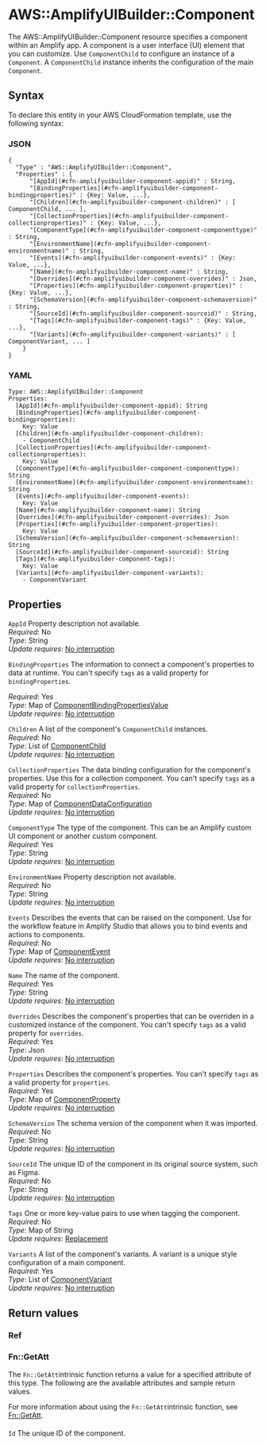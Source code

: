 # AWS::AmplifyUIBuilder::Component<a name="aws-resource-amplifyuibuilder-component"></a>

The AWS::AmplifyUIBuilder::Component resource specifies a component within an Amplify app\. A component is a user interface \(UI\) element that you can customize\. Use `ComponentChild` to configure an instance of a `Component`\. A `ComponentChild` instance inherits the configuration of the main `Component`\.

## Syntax<a name="aws-resource-amplifyuibuilder-component-syntax"></a>

To declare this entity in your AWS CloudFormation template, use the following syntax:

### JSON<a name="aws-resource-amplifyuibuilder-component-syntax.json"></a>

```
{
  "Type" : "AWS::AmplifyUIBuilder::Component",
  "Properties" : {
      "[AppId](#cfn-amplifyuibuilder-component-appid)" : String,
      "[BindingProperties](#cfn-amplifyuibuilder-component-bindingproperties)" : {Key: Value, ...},
      "[Children](#cfn-amplifyuibuilder-component-children)" : [ ComponentChild, ... ],
      "[CollectionProperties](#cfn-amplifyuibuilder-component-collectionproperties)" : {Key: Value, ...},
      "[ComponentType](#cfn-amplifyuibuilder-component-componenttype)" : String,
      "[EnvironmentName](#cfn-amplifyuibuilder-component-environmentname)" : String,
      "[Events](#cfn-amplifyuibuilder-component-events)" : {Key: Value, ...},
      "[Name](#cfn-amplifyuibuilder-component-name)" : String,
      "[Overrides](#cfn-amplifyuibuilder-component-overrides)" : Json,
      "[Properties](#cfn-amplifyuibuilder-component-properties)" : {Key: Value, ...},
      "[SchemaVersion](#cfn-amplifyuibuilder-component-schemaversion)" : String,
      "[SourceId](#cfn-amplifyuibuilder-component-sourceid)" : String,
      "[Tags](#cfn-amplifyuibuilder-component-tags)" : {Key: Value, ...},
      "[Variants](#cfn-amplifyuibuilder-component-variants)" : [ ComponentVariant, ... ]
    }
}
```

### YAML<a name="aws-resource-amplifyuibuilder-component-syntax.yaml"></a>

```
Type: AWS::AmplifyUIBuilder::Component
Properties: 
  [AppId](#cfn-amplifyuibuilder-component-appid): String
  [BindingProperties](#cfn-amplifyuibuilder-component-bindingproperties): 
    Key: Value
  [Children](#cfn-amplifyuibuilder-component-children): 
    - ComponentChild
  [CollectionProperties](#cfn-amplifyuibuilder-component-collectionproperties): 
    Key: Value
  [ComponentType](#cfn-amplifyuibuilder-component-componenttype): String
  [EnvironmentName](#cfn-amplifyuibuilder-component-environmentname): String
  [Events](#cfn-amplifyuibuilder-component-events): 
    Key: Value
  [Name](#cfn-amplifyuibuilder-component-name): String
  [Overrides](#cfn-amplifyuibuilder-component-overrides): Json
  [Properties](#cfn-amplifyuibuilder-component-properties): 
    Key: Value
  [SchemaVersion](#cfn-amplifyuibuilder-component-schemaversion): String
  [SourceId](#cfn-amplifyuibuilder-component-sourceid): String
  [Tags](#cfn-amplifyuibuilder-component-tags): 
    Key: Value
  [Variants](#cfn-amplifyuibuilder-component-variants): 
    - ComponentVariant
```

## Properties<a name="aws-resource-amplifyuibuilder-component-properties"></a>

`AppId`  <a name="cfn-amplifyuibuilder-component-appid"></a>
Property description not available\.  
*Required*: No  
*Type*: String  
*Update requires*: [No interruption](https://docs.aws.amazon.com/AWSCloudFormation/latest/UserGuide/using-cfn-updating-stacks-update-behaviors.html#update-no-interrupt)

`BindingProperties`  <a name="cfn-amplifyuibuilder-component-bindingproperties"></a>
The information to connect a component's properties to data at runtime\. You can't specify `tags` as a valid property for `bindingProperties`\.  
  
*Required*: Yes  
*Type*: Map of [ComponentBindingPropertiesValue](aws-properties-amplifyuibuilder-component-componentbindingpropertiesvalue.md)  
*Update requires*: [No interruption](https://docs.aws.amazon.com/AWSCloudFormation/latest/UserGuide/using-cfn-updating-stacks-update-behaviors.html#update-no-interrupt)

`Children`  <a name="cfn-amplifyuibuilder-component-children"></a>
A list of the component's `ComponentChild` instances\.  
*Required*: No  
*Type*: List of [ComponentChild](aws-properties-amplifyuibuilder-component-componentchild.md)  
*Update requires*: [No interruption](https://docs.aws.amazon.com/AWSCloudFormation/latest/UserGuide/using-cfn-updating-stacks-update-behaviors.html#update-no-interrupt)

`CollectionProperties`  <a name="cfn-amplifyuibuilder-component-collectionproperties"></a>
The data binding configuration for the component's properties\. Use this for a collection component\. You can't specify `tags` as a valid property for `collectionProperties`\.  
*Required*: No  
*Type*: Map of [ComponentDataConfiguration](aws-properties-amplifyuibuilder-component-componentdataconfiguration.md)  
*Update requires*: [No interruption](https://docs.aws.amazon.com/AWSCloudFormation/latest/UserGuide/using-cfn-updating-stacks-update-behaviors.html#update-no-interrupt)

`ComponentType`  <a name="cfn-amplifyuibuilder-component-componenttype"></a>
The type of the component\. This can be an Amplify custom UI component or another custom component\.  
*Required*: Yes  
*Type*: String  
*Update requires*: [No interruption](https://docs.aws.amazon.com/AWSCloudFormation/latest/UserGuide/using-cfn-updating-stacks-update-behaviors.html#update-no-interrupt)

`EnvironmentName`  <a name="cfn-amplifyuibuilder-component-environmentname"></a>
Property description not available\.  
*Required*: No  
*Type*: String  
*Update requires*: [No interruption](https://docs.aws.amazon.com/AWSCloudFormation/latest/UserGuide/using-cfn-updating-stacks-update-behaviors.html#update-no-interrupt)

`Events`  <a name="cfn-amplifyuibuilder-component-events"></a>
Describes the events that can be raised on the component\. Use for the workflow feature in Amplify Studio that allows you to bind events and actions to components\.  
*Required*: No  
*Type*: Map of [ComponentEvent](aws-properties-amplifyuibuilder-component-componentevent.md)  
*Update requires*: [No interruption](https://docs.aws.amazon.com/AWSCloudFormation/latest/UserGuide/using-cfn-updating-stacks-update-behaviors.html#update-no-interrupt)

`Name`  <a name="cfn-amplifyuibuilder-component-name"></a>
The name of the component\.  
*Required*: Yes  
*Type*: String  
*Update requires*: [No interruption](https://docs.aws.amazon.com/AWSCloudFormation/latest/UserGuide/using-cfn-updating-stacks-update-behaviors.html#update-no-interrupt)

`Overrides`  <a name="cfn-amplifyuibuilder-component-overrides"></a>
Describes the component's properties that can be overriden in a customized instance of the component\. You can't specify `tags` as a valid property for `overrides`\.  
*Required*: Yes  
*Type*: Json  
*Update requires*: [No interruption](https://docs.aws.amazon.com/AWSCloudFormation/latest/UserGuide/using-cfn-updating-stacks-update-behaviors.html#update-no-interrupt)

`Properties`  <a name="cfn-amplifyuibuilder-component-properties"></a>
Describes the component's properties\. You can't specify `tags` as a valid property for `properties`\.  
*Required*: Yes  
*Type*: Map of [ComponentProperty](aws-properties-amplifyuibuilder-component-componentproperty.md)  
*Update requires*: [No interruption](https://docs.aws.amazon.com/AWSCloudFormation/latest/UserGuide/using-cfn-updating-stacks-update-behaviors.html#update-no-interrupt)

`SchemaVersion`  <a name="cfn-amplifyuibuilder-component-schemaversion"></a>
The schema version of the component when it was imported\.  
*Required*: No  
*Type*: String  
*Update requires*: [No interruption](https://docs.aws.amazon.com/AWSCloudFormation/latest/UserGuide/using-cfn-updating-stacks-update-behaviors.html#update-no-interrupt)

`SourceId`  <a name="cfn-amplifyuibuilder-component-sourceid"></a>
The unique ID of the component in its original source system, such as Figma\.  
*Required*: No  
*Type*: String  
*Update requires*: [No interruption](https://docs.aws.amazon.com/AWSCloudFormation/latest/UserGuide/using-cfn-updating-stacks-update-behaviors.html#update-no-interrupt)

`Tags`  <a name="cfn-amplifyuibuilder-component-tags"></a>
One or more key\-value pairs to use when tagging the component\.  
*Required*: No  
*Type*: Map of String  
*Update requires*: [Replacement](https://docs.aws.amazon.com/AWSCloudFormation/latest/UserGuide/using-cfn-updating-stacks-update-behaviors.html#update-replacement)

`Variants`  <a name="cfn-amplifyuibuilder-component-variants"></a>
A list of the component's variants\. A variant is a unique style configuration of a main component\.  
*Required*: Yes  
*Type*: List of [ComponentVariant](aws-properties-amplifyuibuilder-component-componentvariant.md)  
*Update requires*: [No interruption](https://docs.aws.amazon.com/AWSCloudFormation/latest/UserGuide/using-cfn-updating-stacks-update-behaviors.html#update-no-interrupt)

## Return values<a name="aws-resource-amplifyuibuilder-component-return-values"></a>

### Ref<a name="aws-resource-amplifyuibuilder-component-return-values-ref"></a>

### Fn::GetAtt<a name="aws-resource-amplifyuibuilder-component-return-values-fn--getatt"></a>

The `Fn::GetAtt`intrinsic function returns a value for a specified attribute of this type\. The following are the available attributes and sample return values\.

For more information about using the `Fn::GetAtt`intrinsic function, see [Fn::GetAtt](https://docs.aws.amazon.com/AWSCloudFormation/latest/UserGuide/intrinsic-function-reference-getatt.html)\.

#### <a name="aws-resource-amplifyuibuilder-component-return-values-fn--getatt-fn--getatt"></a>

`Id`  <a name="Id-fn::getatt"></a>
The unique ID of the component\.
